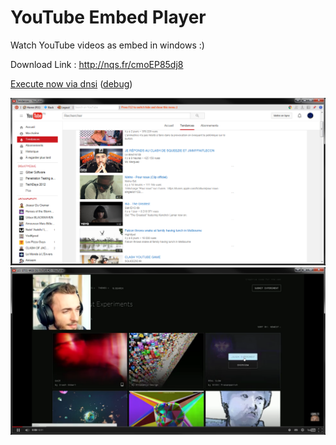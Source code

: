 # YouTube Embed Player

Watch YouTube videos as embed in windows :) 

Download Link : http://nqs.fr/cmoEP85dj8

[Execute now via dnsi](http://x.nqs.fr/?u=https://rawgitn.nqs.fr/youtube-embed-player/master/) ([debug](http://x.nqs.fr/?u=https://rawgitn.nqs.fr/youtube-embed-player/master/&debug=1))

<img src="https://raw.githubusercontent.com/nquenault/youtube-embed-player/master/Screens/screen-trending.png" />

<img src="https://raw.githubusercontent.com/nquenault/youtube-embed-player/master/Screens/screen-video.png" />
